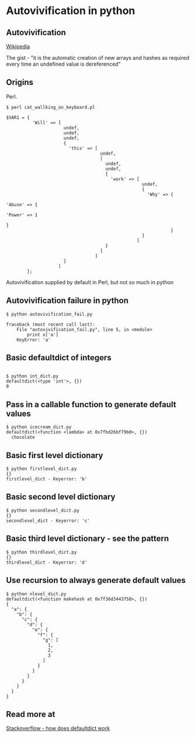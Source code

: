 # Autovivification in python

## Autovivification

[Wikipedia](https://en.wikipedia.org/wiki/Autovivification)

The gist - "it is the automatic creation of new arrays and hashes as required every time an undefined value is dereferenced"

## Origins

Perl. 

```
$ perl cat_wallking_on_keyboard.pl

$VAR1 = {
          'Will' => [
                      undef,
                      undef,
                      undef,
                      {
                        'this' => [
                                    undef,
                                    [
                                      undef,
                                      undef,
                                      {
                                        'work' => [
                                                    undef,
                                                    {
                                                      'Why' => {
                                                                 'Abuse' => {
                                                                              'Power' => 1
                                                                            }
                                                               }
                                                    }
                                                  ]
                                      }
                                    ]
                                  ]
                      }
                    ]
        };
```

Autovivification supplied by default in Perl, but not so much in python

## Autovivification failure in python

```
$ python autovivification_fail.py

Traceback (most recent call last):
    File "autovivification_fail.py", line 5, in <module>
        print x['a']
    KeyError: 'a'
```

## Basic defaultdict of integers

```

$ python int_dict.py
defaultdict(<type 'int'>, {})
0
```

## Pass in a callable function to generate default values

```
$ python icecream_dict.py
defaultdict(<function <lambda> at 0x7fbd26bf79b0>, {})
  chocolate
```

## Basic first level dictionary

```
$ python firstlevel_dict.py
{}
firstlevel_dict - Keyerror: 'b'
```

## Basic second level dictionary

```
$ python secondlevel_dict.py
{}
secondlevel_dict - Keyerror: 'c'
```

## Basic third level dictionary - see the pattern

```
$ python thirdlevel_dict.py
{}
thirdlevel_dict - Keyerror: 'd'
```

## Use recursion to always generate default values

```
$ python nlevel_dict.py
defaultdict(<function makehash at 0x7f36d3443758>, {})
{
  "a": {
    "b": {
      "c": {
        "d": {
          "e": {
            "f": {
              "g": [
                1, 
                2, 
                3
              ]
            }
          }
        }
      }
    }
  }
}
```

## Read more at

[Stackoverflow - how does defaultdict work](http://stackoverflow.com/questions/5900578/how-does-collections-defaultdict-work)

